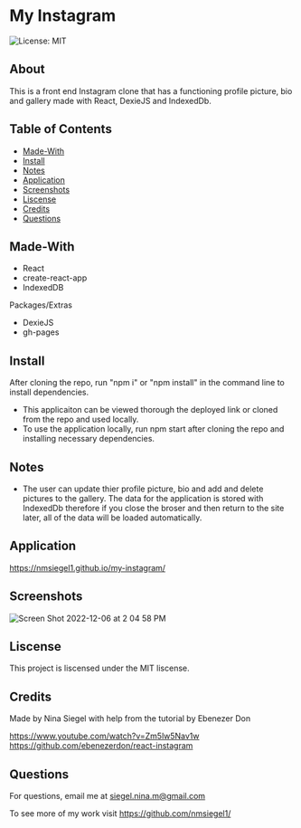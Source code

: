 # My Instagram

![License: MIT](https://img.shields.io/badge/License-MIT-yellow.svg)

## About

This is a front end Instagram clone that has a functioning profile picture, bio and gallery made with React, DexieJS and IndexedDb.

## Table of Contents

- [Made-With](#Made-with)
- [Install](#Install)
- [Notes](#Notes)
- [Application](#Application)
- [Screenshots](#Screenshots)
- [Liscense](#Liscense)
- [Credits](#Credits)
- [Questions](#Questions)

## Made-With

- React
- create-react-app
- IndexedDB

Packages/Extras

- DexieJS
- gh-pages

## Install

After cloning the repo, run "npm i" or "npm install" in the command line to install dependencies.

- This applicaiton can be viewed thorough the deployed link or cloned from the repo and used locally.
- To use the application locally, run npm start after cloning the repo and installing necessary dependencies.

## Notes

- The user can update thier profile picture, bio and add and delete pictures to the gallery. The data for the application is stored with IndexedDb therefore if you close the broser and then return to the site later, all of the data will be loaded automatically.

## Application

https://nmsiegel1.github.io/my-instagram/

## Screenshots

![Screen Shot 2022-12-06 at 2 04 58 PM](https://user-images.githubusercontent.com/102773691/206001243-ac624f71-efe3-4e93-94c4-66edc216e89c.png)


## Liscense

This project is liscensed under the MIT liscense.

## Credits

Made by Nina Siegel with help from the tutorial by Ebenezer Don

https://www.youtube.com/watch?v=Zm5lw5Nav1w
https://github.com/ebenezerdon/react-instagram


## Questions

For questions, email me at siegel.nina.m@gmail.com

To see more of my work visit https://github.com/nmsiegel1/
